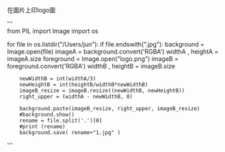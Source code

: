 

在圖片上印logo圖

'''       
from PIL import Image
import os

for file in os.listdir("/Users/jun"):
    if file.endswith(".jpg"):
        background = Image.open(file)
        imageA = background.convert('RGBA')
        widthA , heightA = imageA.size
        foreground = Image.open("logo.png")
        imageB = foreground.convert('RGBA')
        widthB , heightB = imageB.size
        
        newWidthB = int(widthA/3)
        newHeightB = int(heightB/widthB*newWidthB)
        imageB_resize = imageB.resize((newWidthB, newHeightB))
        right_upper = (widthA - newWidthB, 0)
        
        background.paste(imageB_resize, right_upper, imageB_resize)
        #background.show()
        rename = file.split('.')[0]
        #print (rename)
        background.save( rename+"1.jpg" )
'''         
